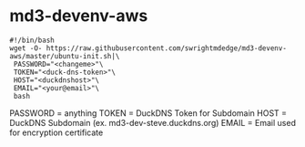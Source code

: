 # md3-devenv-aws

```
#!/bin/bash
wget -O- https://raw.githubusercontent.com/swrightmdedge/md3-devenv-aws/master/ubuntu-init.sh|\
 PASSWORD="<changeme>"\
 TOKEN="<duck-dns-token>"\
 HOST="<duckdnshost>"\
 EMAIL="<your@email>"\
 bash
```

PASSWORD = anything
TOKEN = DuckDNS Token for Subdomain
HOST = DuckDNS Subdomain (ex. md3-dev-steve.duckdns.org)
EMAIL = Email used for encryption certificate

